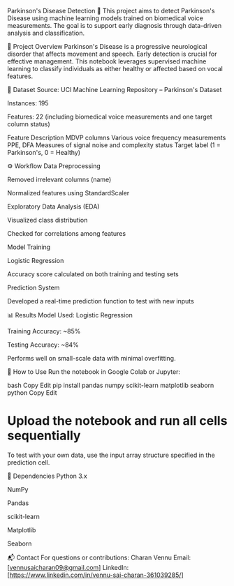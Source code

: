 Parkinson's Disease Detection 🧠
This project aims to detect Parkinson's Disease using machine learning models trained on biomedical voice measurements. The goal is to support early diagnosis through data-driven analysis and classification.

📌 Project Overview
Parkinson's Disease is a progressive neurological disorder that affects movement and speech. Early detection is crucial for effective management. This notebook leverages supervised machine learning to classify individuals as either healthy or affected based on vocal features.

📂 Dataset
Source: UCI Machine Learning Repository – Parkinson's Dataset

Instances: 195

Features: 22 (including biomedical voice measurements and one target column status)

Feature	Description
MDVP columns	Various voice frequency measurements
PPE, DFA	Measures of signal noise and complexity
status	Target label (1 = Parkinson's, 0 = Healthy)

⚙️ Workflow
Data Preprocessing

Removed irrelevant columns (name)

Normalized features using StandardScaler

Exploratory Data Analysis (EDA)

Visualized class distribution

Checked for correlations among features

Model Training

Logistic Regression

Accuracy score calculated on both training and testing sets

Prediction System

Developed a real-time prediction function to test with new inputs

📊 Results
Model Used: Logistic Regression

Training Accuracy: ~85%

Testing Accuracy: ~84%

Performs well on small-scale data with minimal overfitting.

🚀 How to Use
Run the notebook in Google Colab or Jupyter:

bash
Copy
Edit
pip install pandas numpy scikit-learn matplotlib seaborn
python
Copy
Edit
# Upload the notebook and run all cells sequentially
To test with your own data, use the input array structure specified in the prediction cell.

📎 Dependencies
Python 3.x

NumPy

Pandas

scikit-learn

Matplotlib

Seaborn

📬 Contact
For questions or contributions:
Charan Vennu
Email: [vennusaicharan09@gmail.com]
LinkedIn: [https://www.linkedin.com/in/vennu-sai-charan-361039285/]

